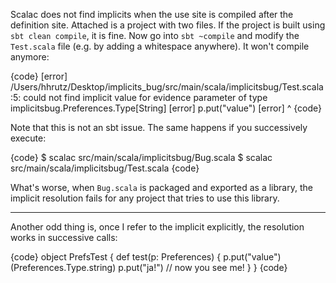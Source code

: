 Scalac does not find implicits when the use site is compiled after the definition site. Attached is a project with two files. If the project is built using `sbt clean compile`, it is fine. Now go into `sbt ~compile` and modify the `Test.scala` file (e.g. by adding a whitespace anywhere). It won't compile anymore:

{code}
[error] /Users/hhrutz/Desktop/implicits_bug/src/main/scala/implicitsbug/Test.scala:5: could not find implicit value for evidence parameter of type implicitsbug.Preferences.Type[String]
[error]     p.put("value")
[error]          ^
{code}


Note that this is not an sbt issue. The same happens if you successively execute:

{code}
$ scalac src/main/scala/implicitsbug/Bug.scala 
$ scalac src/main/scala/implicitsbug/Test.scala 
{code}

What's worse, when `Bug.scala` is packaged and exported as a library, the implicit resolution fails for any project that tries to use this library.

------

Another odd thing is, once I refer to the implicit explicitly, the resolution works in successive calls:

{code}
object PrefsTest {
  def test(p: Preferences) {
    p.put("value")(Preferences.Type.string)
    p.put("ja!")  // now you see me!
  }
}
{code}

